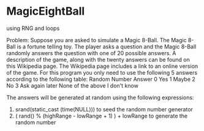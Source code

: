 # MagicEightBall
using RNG and loops

Problem: Suppose you are asked to simulate a Magic 8-Ball. The Magic 8-Ball is a fortune telling toy. 
The player asks a question and the Magic 8-Ball randomly answers the question with one of 20 possible 
answers. A description of the game, along with the twenty answers can be found on this Wikipedia page. 
The Wikipedia page includes a link to an online version of the game.
For this program you only need to use the following 5 answers according to the following table:
Random Number Answer
0 Yes
1 Maybe
2 No
3 Ask again later
None of the above I don't know

The answers will be generated at random using the following expressions:
1) srand(static_cast<int> (time(NULL))) to seed the random number generator
2) ( rand() % (highRange - lowRange + 1) ) + lowRange to generate the random number

